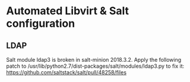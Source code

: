 # Automated Libvirt & Salt configuration

## LDAP
Salt module ldap3 is broken in salt-minion 2018.3.2. Apply the following patch to /usr/lib/python2.7/dist-packages/salt/modules/ldap3.py to fix it: https://github.com/saltstack/salt/pull/48258/files
